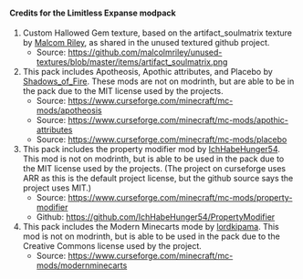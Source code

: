 #### Credits for the Limitless Expanse modpack

1. Custom Hallowed Gem texture, based on the artifact_soulmatrix texture by [Malcom Riley](https://github.com/malcolmriley), as shared in the unused textured github project.
   - Source: https://github.com/malcolmriley/unused-textures/blob/master/items/artifact_soulmatrix.png
2. This pack includes Apotheosis, Apothic attributes, and Placebo by [Shadows_of_Fire](https://www.curseforge.com/members/shadows_of_fire/projects). These mods are not on modrinth, but are able to be in the pack due to the MIT license used by the projects.
   - Source: https://www.curseforge.com/minecraft/mc-mods/apotheosis
   - Source: https://www.curseforge.com/minecraft/mc-mods/apothic-attributes
   - Source: https://www.curseforge.com/minecraft/mc-mods/placebo
3. This pack includes the property modifier mod by [IchHabeHunger54](https://www.curseforge.com/members/ichhabehunger54/projects). This mod is not on modrinth, but is able to be used in the pack due to the MIT license used by the projects. (The project on curseforge uses ARR as this is the default project license, but the github source says the project uses MIT.)
   - Source: https://www.curseforge.com/minecraft/mc-mods/property-modifier
   - Github: https://github.com/IchHabeHunger54/PropertyModifier
3. This pack includes the Modern Minecarts mode by [lordkipama](https://www.curseforge.com/members/lordkipama/projects). This mod is not on modrinth, but is able to be used in the pack due to the Creative Commons license used by the project.
   - Source: https://www.curseforge.com/minecraft/mc-mods/modernminecarts